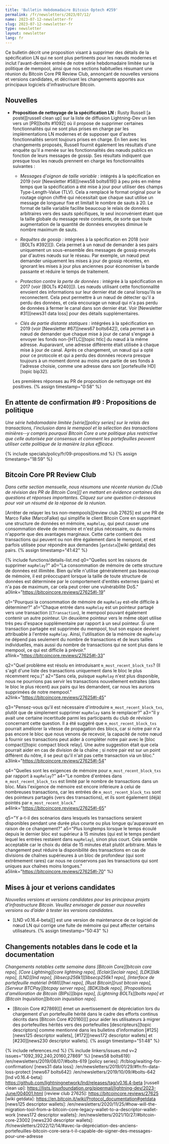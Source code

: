 ```yaml
---
title: 'Bulletin Hebdomadaire Bitcoin Optech #259'
permalink: /fr/newsletters/2023/07/12/
name: 2023-07-12-newsletter-fr
slug: 2023-07-12-newsletter-fr
type: newsletter
layout: newsletter
lang: fr
---
```

Ce bulletin décrit une proposition visant à supprimer des détails de la spécification LN qui ne sont plus pertinents pour les
nœuds modernes et inclut l'avant-dernière entrée de notre série hebdomadaire limitée sur la politique de mempool, ainsi que nos
sections habituelles résumant une réunion du Bitcoin Core PR Review Club, annonçant de nouvelles versions et versions candidates,
et décrivant les changements apportés aux principaux logiciels d'infrastructure Bitcoin.

## Nouvelles

- **Proposition de nettoyage de la spécification LN :** Rusty Russell [a posté][russell clean up] sur la liste de diffusion
  Lightning-Dev un lien vers un [PR][bolts #1092] où il propose de supprimer certaines fonctionnalités qui ne sont plus
  prises en charge par les implémentations LN modernes et de supposer que d'autres fonctionnalités seront toujours prises en charge.
  En lien avec les changements proposés, Russell fournit également les résultats d'une enquête qu'il a menée sur les fonctionnalités
  des nœuds publics en fonction de leurs messages de gossip. Ses résultats indiquent que presque tous les nœuds prennent en charge
  les fonctionnalités suivantes :

  - *Messages d'oignon de taille variable :* intégrés à la spécification en 2019
    (voir [Newsletter #58][news58 bolts619]) à peu près en même temps que la spécification a été mise à jour pour utiliser des
    champs Type-Length-Value (TLV). Cela a remplacé le format original pour le routage oignon chiffré qui nécessitait que chaque
    saut utilise un message de longueur fixe et limitait le nombre de sauts à 20. Le format de taille variable facilite beaucoup le
    relais de données arbitraires vers des sauts spécifiques, le seul inconvénient étant que la taille globale du message reste
    constante, de sorte que toute augmentation de la quantité de données envoyées diminue le nombre maximum de sauts.

  - *Requêtes de gossip :* intégrées à la spécification en 2018 (voir [BOLTs #392][]).
    Cela permet à un nœud de demander à ses pairs uniquement un sous-ensemble des messages de gossip envoyés par d'autres nœuds sur
    le réseau. Par exemple, un nœud peut demander uniquement les mises à jour de gossip récentes, en ignorant les mises à jour plus
    anciennes pour économiser la bande passante et réduire le temps de traitement.

  - *Protection contre la perte de données :* intégrée à la spécification en 2017 (voir [BOLTs #240][]).
    Les nœuds utilisant cette fonctionnalité envoient des informations sur leur dernier état de canal lorsqu'ils se reconnectent.
    Cela peut permettre à un nœud de détecter qu'il a perdu des données, et cela encourage un nœud qui n'a pas perdu de données à
    fermer le canal dans son dernier état. Voir [Newsletter #31][news31 data loss] pour des détails supplémentaires.

  - *Clés de partie distante statiques :* intégrées à la spécification en 2019
    (voir [Newsletter #67][news67 bolts642]), cela permet à un nœud de demander que chaque mise à jour de canal s'engage à envoyer
    les fonds non-[HTLC][topic htlc] du nœud à la même adresse. Auparavant, une adresse différente était utilisée à chaque mise à
    jour de canal. Après ce changement, un nœud qui a opté pour ce protocole et qui a perdu des données recevra presque toujours à
    un moment donné au moins une partie de ses fonds à l'adresse choisie, comme une adresse dans son [portefeuille HD][topic bip32].

  Les premières réponses au PR de proposition de nettoyage ont été positives. {% assign timestamp="0:58" %}

## En attente de confirmation #9 : Propositions de politique

_Une série hebdomadaire limitée [série][policy series] sur le relais des transactions, l'inclusion dans le mempool et la sélection
des transactions minières--y compris pourquoi Bitcoin Core a une politique plus restrictive que celle autorisée par consensus et
comment les portefeuilles peuvent utiliser cette politique de la manière la plus efficace._

{% include specials/policy/fr/09-propositions.md %} {% assign timestamp="18:59" %}

## Bitcoin Core PR Review Club

*Dans cette section mensuelle, nous résumons une récente réunion du [Club de révision des PR de Bitcoin Core][]
en mettant en évidence certaines des questions et réponses importantes. Cliquez sur
une question ci-dessous pour voir un résumé de la réponse de la réunion.*

[Arrêter de relayer les txs non-mempools][review club 27625]
est une PR de Marco Falke (MarcoFalke) qui simplifie le client Bitcoin Core
en supprimant une structure de données en mémoire, `mapRelay`, qui peut
causer une consommation élevée de mémoire et n'est plus nécessaire, ou du moins
n'apporte que des avantages marginaux.
Cette carte contient des transactions qui peuvent ou non être également dans le mempool,
et est parfois utilisée pour répondre aux demandes [`getdata`][wiki getdata] des pairs. {% assign timestamp="41:42" %}

{% include functions/details-list.md
  q0="Quelles sont les raisons de supprimer `mapRelay`?"
  a0="La consommation de mémoire de cette structure de données est illimitée.
      Bien qu'elle n'utilise généralement pas beaucoup de mémoire, il est préoccupant lorsque
      la taille de toute structure de données est déterminée par le comportement
      d'entités externes (pairs) et n'a pas de maximum, car cela peut créer
      une vulnérabilité DoS."
  a0link="https://bitcoincore.reviews/27625#l-19"

  q1="Pourquoi la consommation de mémoire de `mapRelay` est-elle difficile à déterminer?"
  a1="Chaque entrée dans `mapRelay` est un pointeur partagé vers une transaction
      (`CTransaction`), le mempool pouvant également contenir un autre pointeur.
      Un deuxième pointeur vers le même objet utilise très peu d'espace supplémentaire
      par rapport à un seul pointeur.
      Si une transaction partagée est supprimée du mempool,
      tout son espace devient attribuable à l'entrée `mapRelay`.
      Ainsi, l'utilisation de la mémoire de `mapRelay` ne dépend pas seulement du nombre
      de transactions et de leurs tailles individuelles, mais aussi du nombre
      de transactions qui ne sont plus dans le mempool, ce qui est difficile
      à prévoir."
  a1link="https://bitcoincore.reviews/27625#l-33"

  q2="Quel problème est résolu en introduisant `m_most_recent_block_txs`?
      (Il s'agit d'une liste des transactions uniquement dans le bloc le plus récemment reçu.)"
  a2="Sans cela, puisque `mapRelay` n'est plus disponible, nous ne pourrions pas
      servir les transactions nouvellement extraites (dans le bloc le plus récent)
      aux pairs qui les demandent, car nous les aurions supprimées de
      notre mempool."
  a2link="https://bitcoincore.reviews/27625#l-45"

  q3="Pensez-vous qu'il est nécessaire d'introduire `m_most_recent_block_txs`,
      plutôt que de simplement supprimer `mapRelay` sans le remplacer?"
  a3="Il y avait une certaine incertitude parmi les participants du club de révision concernant cette question.
      Il a été suggéré que `m_most_recent_block_txs` pourrait améliorer la vitesse de propagation des blocs,
      car si notre pair n'a pas encore le bloc que nous venons de recevoir, la capacité de notre nœud à fournir ses transactions
      peut aider à compléter notre pair avec le [bloc compact][topic compact block relay].
      Une autre suggestion était que cela pourrait aider en cas de division de la chaîne ;
      si notre pair est sur un point différent du nôtre, il se peut qu'il n'ait pas cette
      transaction via un bloc."
  a3link="https://bitcoincore.reviews/27625#l-54"

  q4="Quelles sont les exigences de mémoire pour `m_most_recent_block_txs`
      par rapport à `mapRelay`?"
  a4="Le nombre d'entrées dans `m_most_recent_block_txs` est limité par
      le nombre de transactions dans un bloc. Mais l'exigence de mémoire
      est encore inférieure à celui de nombreuses transactions, car les entrées
      de `m_most_recent_block_txs` sont des pointeurs partagés (vers des transactions), et ils sont
      également (déjà) pointés par `m_most_recent_block`."
  a4link="https://bitcoincore.reviews/27625#l-65"

  q5="Y a-t-il des scénarios dans lesquels les transactions seraient disponibles
      pendant une durée plus courte ou plus longue qu'auparavant en raison de ce changement?"
  a5="Plus longtemps lorsque le temps écoulé depuis le dernier bloc est supérieur à 15 minutes
      (qui est le temps pendant lequel les entrées restaient dans `mapRelay`), sinon plus court.
      Cela semble acceptable car le choix du délai de 15 minutes était plutôt arbitraire.
      Mais le changement peut réduire la disponibilité des transactions en cas de
      divisions de chaînes supérieures à un bloc de profondeur (qui sont extrêmement rares)
      car nous ne conservons pas les transactions qui sont uniques aux chaînes moins longues."
  a5link="https://bitcoincore.reviews/27625#l-70"
%}

## Mises à jour et verions candidates

*Nouvelles versions et versions candidates pour les principaux projets d’infrastructure
Bitcoin. Veuillez envisager de passer aux nouvelles versions ou d’aider à tester
les versions candidates.*

- [LND v0.16.4-beta][] est une version de maintenance de ce logiciel de nœud LN
  qui corrige une fuite de mémoire qui peut affecter certains utilisateurs. {% assign timestamp="50:43" %}

## Changements notables dans le code et la documentation

*Changements notables cette semaine dans [Bitcoin Core][bitcoin core repo], [Core
Lightning][core lightning repo], [Eclair][eclair repo], [LDK][ldk repo],
[LND][lnd repo], [libsecp256k1][libsecp256k1 repo], [Interface de portefeuille
matériel (HWI)][hwi repo], [Rust Bitcoin][rust bitcoin repo], [Serveur BTCPay][btcpay server repo],
[BDK][bdk repo], [Propositions d'amélioration de Bitcoin (BIPs)][bips repo], [Lightning BOLTs][bolts repo] et
[Bitcoin Inquisition][bitcoin inquisition repo].*

- [Bitcoin Core #27869][] émet un avertissement de dépréciation lors du chargement d'un
  portefeuille hérité dans le cadre des efforts continus décrits dans [Bitcoin Core #20160][]
  pour aider les utilisateurs à migrer des portefeuilles hérités vers des portefeuilles [descripteurs][topic descriptors]
  comme mentionné dans les bulletins d'information [#125][news125 descriptor wallets],
  [#172][news172 descriptor wallets] et [#230][news230 descriptor wallets]. {% assign timestamp="51:48" %}

{% include references.md %}
{% include linkers/issues.md v=2 issues="1092,392,240,20160,27869" %}
[news58 bolts619]: /en/newsletters/2019/08/07/#bolts-619
[policy series]: /fr/blog/waiting-for-confirmation/
[news31 data loss]: /en/newsletters/2019/01/29/#fn:fn-data-loss-protect
[news67 bolts642]: /en/newsletters/2019/10/09/#bolts-642
[lnd v0.16.4-beta]: https://github.com/lightningnetwork/lnd/releases/tag/v0.16.4-beta
[russell clean up]: https://lists.linuxfoundation.org/pipermail/lightning-dev/2023-June/004001.html
[review club 27625]: https://bitcoincore.reviews/27625
[wiki getdata]: https://en.bitcoin.it/wiki/Protocol_documentation#getdata
[news125 descriptor wallets]: /en/newsletters/2020/11/25/#how-will-the-migration-tool-from-a-bitcoin-core-legacy-wallet-to-a-descriptor-wallet-work
[news172 descriptor wallets]: /en/newsletters/2021/10/27/#bitcoin-core-23002
[news230 descriptor wallets]: /fr/newsletters/2022/12/14/#avec-la-dépréciation-des-anciens-portefeuilles-bitcoin-core-sera-t-il-capable-de-signer-des-messages-pour-une-adresse